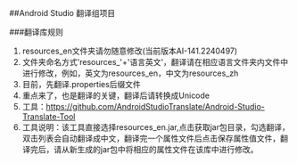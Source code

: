 ##Android Studio 翻译组项目

###翻译库规则
1. resources_en文件夹请勿随意修改(当前版本AI-141.2240497)
2. 文件夹命名方式'resources_'+'语言英文'，翻译请在相应语言文件夹内文件中进行修改，例如，英文为resources_en，中文为resources_zh
3. 目前，先翻译.properties后缀文件
4. 重点来了，也是翻译的关键，翻译后请转换成Unicode
5. 工具：https://github.com/AndroidStudioTranslate/Android-Studio-Translate-Tool
6. 工具说明：该工具直接选择resources_en.jar,点击获取jar包目录，勾选翻译，双击列表会自动翻译成中文，翻译完一个属性文件后点击保存属性值文件，翻译完后，请从新生成的jar包中将相应的属性文件在该库中进行修改。
